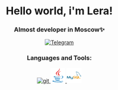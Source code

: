 <div id="header" align="center">
    <h1>Hello world, i'm Lera!</h1>
    <h3>Almost developer in Moscow✨</h3>
</div>

<div id="socials" align="center">
   <a href="https://t.me/ledeylin">
    <img src="https://img.shields.io/badge/Telegram-blue?style=for-the-badge&logo=telegram&logoColor=white" alt="Telegram"/>
  </a>
</div>

<h3 align="center">Languages and Tools:</h3>
<p align="center"> <a href="https://www.w3schools.com/cpp/" target="_blank" rel="noreferrer">
  <img
src="https://www.vectorlogo.zone/logos/git-scm/git-scm-icon.svg" alt="git" width="40" height="40"/> </a> <a href="https://www.java.com" target="_blank" rel="noreferrer"> 
  <img src="https://raw.githubusercontent.com/devicons/devicon/master/icons/java/java-original.svg" alt="java" width="40" height="40"/> </a> <a href="https://www.mysql.com/" target="_blank" rel="noreferrer"> 
  <img src="https://raw.githubusercontent.com/devicons/devicon/master/icons/mysql/mysql-original-wordmark.svg" alt="mysql" width="40" height="40"/> </a> <a href="https://www.python.org" target="_blank" rel="noreferrer">

<div id="stat1" align="center">
     <img src="http://github-profile-summary-cards.vercel.app/api/cards/profile-details?username=ledeylin&theme=default" alt=""/>
</div>
